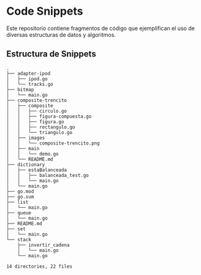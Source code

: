 # Code Snippets

Este repositorio contiene fragmentos de código que ejemplifican el uso de
diversas estructuras de datos y algoritmos.

## Estructura de Snippets

```text
.
├── adapter-ipod
│   ├── ipod.go
│   └── tracks.go
├── bitmap
│   └── main.go
├── composite-trencito
│   ├── composite
│   │   ├── circulo.go
│   │   ├── figura-compuesta.go
│   │   ├── figura.go
│   │   ├── rectangulo.go
│   │   └── triangulo.go
│   ├── images
│   │   └── composite-trencito.png
│   ├── main
│   │   └── demo.go
│   └── README.md
├── dictionary
│   ├── estaBalanceada
│   │   ├── balanceada_test.go
│   │   └── main.go
│   └── main.go
├── go.mod
├── go.sum
├── list
│   └── main.go
├── queue
│   └── main.go
├── README.md
├── set
│   └── main.go
└── stack
    ├── invertir_cadena
    │   └── main.go
    └── main.go

14 directories, 22 files
```
